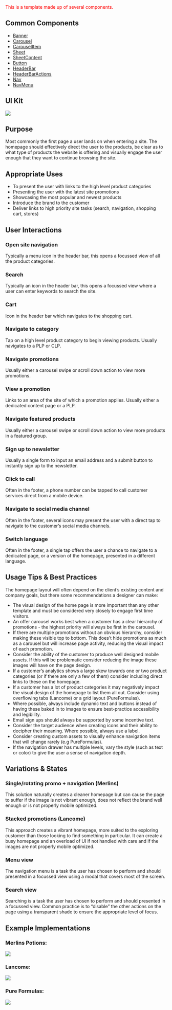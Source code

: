 <div style="color:red; margin-bottom:20px;">
    This is a template made up of several components.
</div>

## Common Components

- [Banner](#!/Banner)
- [Carousel](#!/Carousel)
- [CarouselItem](#!/CarouselItem)
- [Sheet](#!/Sheet)
- [SheetContent](#!/SheetContent)
- [Button](#!/Button)
- [HeaderBar](#!/HeaderBar)
- [HeaderBarActions](#!/HeaderBarActions)
- [Nav](#!/Nav)
- [NavMenu](#!/NavMenu)


## UI Kit

![](../../assets/images/templates/homepage/homepage-uikit.png)


## Purpose

Most commonly the first page a user lands on when entering a site. The homepage should effectively direct the user to the products, be clear as to what type of products the website is offering and visually engage the user enough that they want to continue browsing the site.


## Appropriate Uses

- To present the user with links to the high level product categories
- Presenting the user with the latest site promotions
- Showcasing the most popular and newest products
- Introduce the brand to the customer
- Deliver links to high priority site tasks (search, navigation, shopping cart, stores)


## User Interactions

### Open site navigation
Typically a menu icon in the header bar, this opens a focussed view of all the product categories.

### Search
Typically an icon in the header bar, this opens a focussed view where a user can enter keywords to search the site.

### Cart
Icon in the header bar which navigates to the shopping cart.

### Navigate to category
Tap on a high level product category to begin viewing products. Usually navigates to a PLP or CLP.

### Navigate promotions
Usually either a carousel swipe or scroll down action to view more promotions.

### View a promotion
Links to an area of the site of which a promotion applies. Usually either a dedicated content page or a PLP.

### Navigate featured products
Usually either a carousel swipe or scroll down action to view more products in a featured group.

### Sign up to newsletter
Usually a single form to input an email address and a submit button to instantly sign up to the newsletter.

### Click to call
Often in the footer, a phone number can be tapped to call customer services direct from a mobile device.

### Navigate to social media channel
Often in the footer, several icons may present the user with a direct tap to navigate to the customer’s social media channels.

### Switch language
Often in the footer, a single tap offers the user a chance to navigate to a dedicated page, or a version of the homepage, presented in a different language.


## Usage Tips & Best Practices

The homepage layout will often depend on the client’s existing content and company goals, but there some recommendations a designer can make:

- The visual design of the home page is more important than any other template and must be considered very closely to engage first time visitors.
- An offer carousel works best when a customer has a clear hierarchy of promotions - the highest priority will always be first in the carousel.
- If there are multiple promotions without an obvious hierarchy, consider making these visible top to bottom. This does’t hide promotions as much as a carousel but will increase page activity, reducing the visual impact of each promotion.
- Consider the ability of the customer to produce well designed mobile assets. If this will be problematic consider reducing the image these images will have on the page design.
- If a customer’s analytics shows a large skew towards one or two product categories (or if there are only a few of them) consider including direct links to these on the homepage.
- If a customer has a lot of product categories it may negatively impact the visual design of the homepage to list them all out. Consider using overflowing tabs (Lancome) or a grid layout (PureFormulas).
- Where possible, always include dynamic text and buttons instead of having these baked in to images to ensure best-practice accessibility and legibility.
- Email sign ups should always be supported by some incentive text.
- Consider the target audience when creating icons and their ability to decipher their meaning. Where possible, always use a label.
- Consider creating custom assets to visually enhance navigation items that will change rarely (e.g PureFormulas).
- If the navigation drawer has multiple levels, vary the style (such as text or color) to give the user a sense of navigation depth.


## Variations & States

### Single/rotating promo + navigation (Merlins)
This solution naturally creates a cleaner homepage but can cause the page to suffer if the image is not vibrant enough, does not reflect the brand well enough or is not properly mobile optimized.

### Stacked promotions (Lancome)
This approach creates a vibrant homepage, more suited to the exploring customer than those looking to find something in particular. It can create a busy homepage and an overload of UI if not handled with care and if the images are not properly mobile optimized.

### Menu view
The navigation menu is a task the user has chosen to perform and should presented in a focussed view using a modal that covers most of the screen.

### Search view
Searching is a task the user has chosen to perform and should presented in a focussed view. Common practice is to “disable” the other actions on the page using a transparent shade to ensure the appropriate level of focus.


## Example Implementations

### Merlins Potions:

![](../../assets/images/templates/homepage/merlins-home.png)

### Lancome:

![](../../assets/images/templates/homepage/lancome-home.png)

### Pure Formulas:

![](../../assets/images/templates/homepage/pureformulas-home.png)
